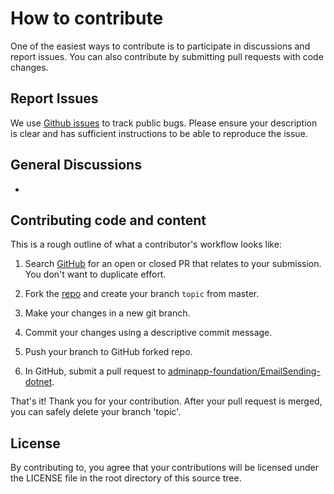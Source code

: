 # How to contribute

One of the easiest ways to contribute is to participate in discussions and report issues. You can also contribute by submitting pull requests with code changes.

## Report Issues

We use [Github issues](https://github.com/adminapp-foundation/EmailSending-dotnet/issues) to track public bugs. Please ensure your description is clear and has sufficient instructions to be able to reproduce the issue.

## General Discussions

-

## Contributing code and content

This is a rough outline of what a contributor's workflow looks like:

1. Search [GitHub](https://github.com/adminapp-foundation/EmailSending-dotnet/pulls) for an open or closed PR that relates to your submission. You don't want to duplicate effort.

2. Fork the [repo](https://github.com/adminapp-foundation/EmailSending-dotnet) and create your branch `topic` from master.

3. Make your changes in a new git branch.

4. Commit your changes using a descriptive commit message.

5. Push your branch to GitHub forked repo.

6. In GitHub, submit a pull request to [adminapp-foundation/EmailSending-dotnet](https://github.com/adminapp-foundation/EmailSending-dotnet).

That's it! Thank you for your contribution. After your pull request is merged, you can safely delete your branch 'topic'.

## License

By contributing to, you agree that your contributions will be licensed under the LICENSE file in the root directory of this source tree.
